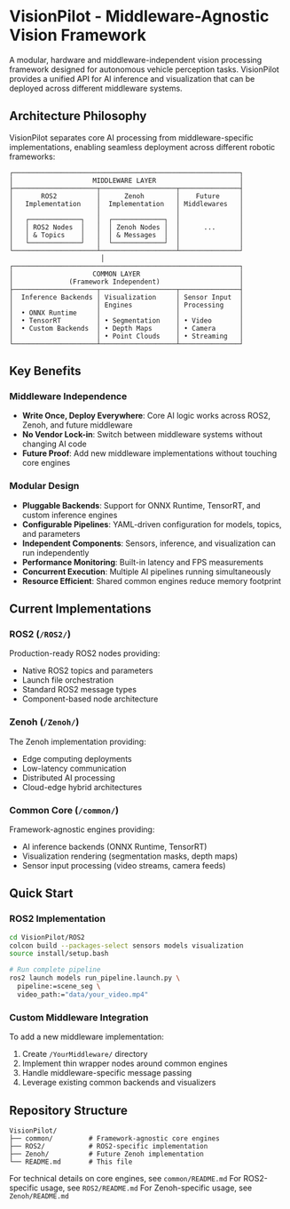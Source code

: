 # VisionPilot - Middleware-Agnostic Vision Framework

A modular, hardware and middleware-independent vision processing framework designed for autonomous vehicle perception tasks. VisionPilot provides a unified API for AI inference and visualization that can be deployed across different middleware systems.

## Architecture Philosophy

VisionPilot separates core AI processing from middleware-specific implementations, enabling seamless deployment across different robotic frameworks:

```
┌─────────────────────────────────────────────────────────┐
│                    MIDDLEWARE LAYER                     │
├─────────────────────┬───────────────────┬───────────────┤
│       ROS2          │      Zenoh        │    Future     │
│   Implementation    │  Implementation   │ Middlewares   │
│                     │                   │               │
│   ┌─────────────┐   │  ┌─────────────┐  │               │
│   │ ROS2 Nodes  │   │  │ Zenoh Nodes │  │      ...      │
│   │ & Topics    │   │  │ & Messages  │  │               │
│   └─────────────┘   │  └─────────────┘  │               │
└─────────────────────┴───────────────────┴───────────────┘
                       │                   
┌─────────────────────────────────────────────────────────┐
│                    COMMON LAYER                         │
│              (Framework Independent)                    │
├─────────────────────┬───────────────────┬───────────────┤
│  Inference Backends │ Visualization     │ Sensor Input  │
│                     │ Engines           │ Processing    │
│  • ONNX Runtime     │                   │               │
│  • TensorRT         │ • Segmentation    │ • Video       │
│  • Custom Backends  │ • Depth Maps      │ • Camera      │
│                     │ • Point Clouds    │ • Streaming   │
└─────────────────────┴───────────────────┴───────────────┘
```

## Key Benefits

### Middleware Independence

- **Write Once, Deploy Everywhere**: Core AI logic works across ROS2, Zenoh, and future middleware
- **No Vendor Lock-in**: Switch between middleware systems without changing AI code
- **Future Proof**: Add new middleware implementations without touching core engines

### Modular Design

- **Pluggable Backends**: Support for ONNX Runtime, TensorRT, and custom inference engines
- **Configurable Pipelines**: YAML-driven configuration for models, topics, and parameters
- **Independent Components**: Sensors, inference, and visualization can run independently
- **Performance Monitoring**: Built-in latency and FPS measurements
- **Concurrent Execution**: Multiple AI pipelines running simultaneously
- **Resource Efficient**: Shared common engines reduce memory footprint

## Current Implementations

### ROS2 (`/ROS2/`)

Production-ready ROS2 nodes providing:

- Native ROS2 topics and parameters
- Launch file orchestration
- Standard ROS2 message types
- Component-based node architecture

### Zenoh (`/Zenoh/`)

The Zenoh implementation providing:

- Edge computing deployments
- Low-latency communication
- Distributed AI processing
- Cloud-edge hybrid architectures

### Common Core (`/common/`)

Framework-agnostic engines providing:

- AI inference backends (ONNX Runtime, TensorRT)
- Visualization rendering (segmentation masks, depth maps)
- Sensor input processing (video streams, camera feeds)

## Quick Start

### ROS2 Implementation

```bash
cd VisionPilot/ROS2
colcon build --packages-select sensors models visualization
source install/setup.bash

# Run complete pipeline
ros2 launch models run_pipeline.launch.py \
  pipeline:=scene_seg \
  video_path:="data/your_video.mp4"
```

### Custom Middleware Integration

To add a new middleware implementation:

1. Create `/YourMiddleware/` directory
2. Implement thin wrapper nodes around common engines
3. Handle middleware-specific message passing
4. Leverage existing common backends and visualizers

## Repository Structure

```
VisionPilot/
├── common/         # Framework-agnostic core engines
├── ROS2/           # ROS2-specific implementation  
├── Zenoh/          # Future Zenoh implementation
└── README.md       # This file
```

For technical details on core engines, see `common/README.md`
For ROS2-specific usage, see `ROS2/README.md`
For Zenoh-specific usage, see `Zenoh/README.md`
